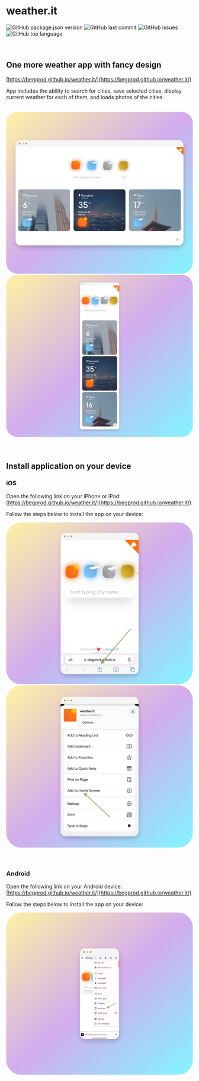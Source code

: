 # weather.it

<img src="https://img.shields.io/github/package-json/v/begprod/weather.it?style=for-the-badge" alt="GitHub package.json version" />
<img src="https://img.shields.io/github/last-commit/begprod/weather.it?style=for-the-badge" alt="GitHub last commit" />
<img src="https://img.shields.io/github/issues/begprod/weather.it?style=for-the-badge" alt="GitHub issues" />
<img src="https://img.shields.io/github/languages/top/begprod/weather.it?style=for-the-badge" alt="GitHub top language" />

<br/>
<br/>
<br/>

## One more weather app with fancy design

[https://begprod.github.io/weather.it/](https://begprod.github.io/weather.it/)

App includes the ability to search for cities, save selected cities, display current weather for each of them, and loads photos of the cities.

<br/>

<img src="./public/screenshots/desktop.png" alt="weather.it" />
<img src="./public/screenshots/mobile.png" alt="weather.it" />

<br/>
<br/>
<br/>

## Install application on your device

### iOS

Open the following link on your iPhone or iPad: [https://begprod.github.io/weather.it/](https://begprod.github.io/weather.it/)

Follow the steps below to install the app on your device:

<img src="./public/screenshots/ios_1.png" alt="weather.it" />
<img src="./public/screenshots/ios_2.png" alt="weather.it" />

<br/>
<br/>
<br/>

### Android

Open the following link on your Android device: [https://begprod.github.io/weather.it/](https://begprod.github.io/weather.it/)

Follow the steps below to install the app on your device:

<img src="./public/screenshots/android.png" alt="weather.it" />
